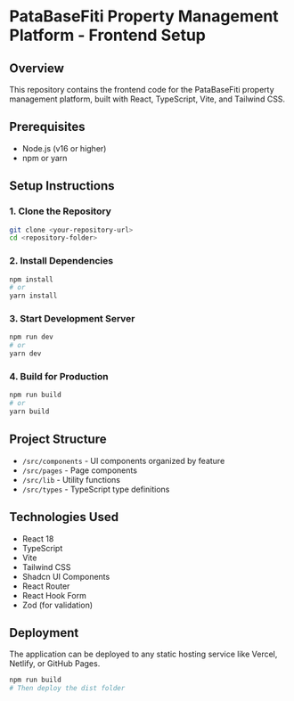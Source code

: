 # PataBaseFiti Property Management Platform - Frontend Setup

## Overview
This repository contains the frontend code for the PataBaseFiti property management platform, built with React, TypeScript, Vite, and Tailwind CSS.

## Prerequisites
- Node.js (v16 or higher)
- npm or yarn

## Setup Instructions

### 1. Clone the Repository
```bash
git clone <your-repository-url>
cd <repository-folder>
```

### 2. Install Dependencies
```bash
npm install
# or
yarn install
```

### 3. Start Development Server
```bash
npm run dev
# or
yarn dev
```

### 4. Build for Production
```bash
npm run build
# or
yarn build
```

## Project Structure
- `/src/components` - UI components organized by feature
- `/src/pages` - Page components
- `/src/lib` - Utility functions
- `/src/types` - TypeScript type definitions

## Technologies Used
- React 18
- TypeScript
- Vite
- Tailwind CSS
- Shadcn UI Components
- React Router
- React Hook Form
- Zod (for validation)

## Deployment
The application can be deployed to any static hosting service like Vercel, Netlify, or GitHub Pages.

```bash
npm run build
# Then deploy the dist folder
```
